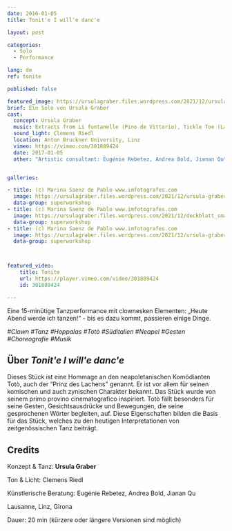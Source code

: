 ```yaml
---
date: 2016-01-05
title: Tonit'e I will'e danc'e

layout: post

categories:
  - Solo
  - Performance

lang: de
ref: tonite

published: false

featured_image: https://ursulagraber.files.wordpress.com/2021/12/ursula-graber009_small.jpg?w=500&fit=crop
brief: Ein Solo von Ursula Graber
cast:
  concept: Ursula Graber
  music: Extracts from Li funtanelle (Pino de Vittorio), Tickle Toe (La Vella Dixieland), The Magic Flute (Mozart), That’s the way (KC & The Sunshine Band), O sole mio, Thriller (Michael Jackson), The shortest song (Bryant Oden)
  sound_light: Clemens Riedl
  location: Anton Bruckner University, Linz
  vimeo: https://vimeo.com/301889424
  date: 2017-01-05
  other: "Artistic consultant: Eugénie Rebetez, Andrea Bold, Jianan Qu"


galleries:

- title: (c) Marina Saenz de Pablo www.imfotografes.com
  image: https://ursulagraber.files.wordpress.com/2021/12/ursula-graber012_small.jpg?w=2000&fit=crop
  data-group: superworkshop
- title: (c) Marina Saenz de Pablo www.imfotografes.com
  image: https://ursulagraber.files.wordpress.com/2021/12/deckblatt_small-1.jpg?w=2000&fit=crop
  data-group: superworkshop
- title: (c) Marina Saenz de Pablo www.imfotografes.com
  image: https://ursulagraber.files.wordpress.com/2021/12/ursula-graber011_small.jpg?w=2000&fit=crop
  data-group: superworkshop



featured_video:
    title: Tonite
    url: https://player.vimeo.com/video/301889424
    id: 301889424

---
```


Eine 15-minütige Tanzperformance mit clownesken Elementen: „Heute Abend werde ich tanzen!“ - bis es dazu kommt, passieren einige Dinge.

*#Clown #Tanz #Hoppalas #Totò #Süditalien #Neapel #Gesten #Choreografie #Musik*


<!--plop-->
## Über *Tonit'e I will'e danc'e*

Dieses Stück ist eine Hommage an den neapoletanischen Komödianten Totò, auch der “Prinz des Lachens” genannt. Er ist vor allem für seinen komischen und auch zynischen Charakter bekannt. Das Stück wurde von seinem primo provino cinematografico inspiriert. Totò fällt besonders für seine Gesten, Gesichtsausdrücke und Bewegungen, die seine gesprochenen Wörter begleiten, auf. Diese Eigenschaften bilden die Basis für das Stück, welches zu den heutigen Interpretationen von zeitgenössischen Tanz beiträgt.

<!--plop-->

## Credits


Konzept & Tanz: **Ursula Graber**

Ton & Licht: Clemens Riedl

Künstlerische Beratung: Eugénie Rebetez, Andrea Bold, Jianan Qu

Lausanne, Linz, Girona

Dauer: 20 min (kürzere oder längere Versionen sind möglich)


<!--[![Tonit'e I will'e danc'e](https://i.vimeocdn.com/video/746500438_640.jpg)](https://player.vimeo.com/video/301889424)-->
